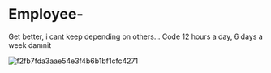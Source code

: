 # Employee-
Get better, i cant keep depending on others... Code 12 hours a day, 6 days a week damnit

![f2fb7fda3aae54e3f4b6b1bf1cfc4271](https://user-images.githubusercontent.com/80386070/184861889-4309359c-7ac0-4b62-94b4-5ed6f7dbffd4.jpg)
